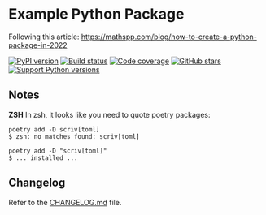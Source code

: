 # Example Python Package

Following this article: https://mathspp.com/blog/how-to-create-a-python-package-in-2022

[![PyPI version][pypi-image]][pypi-url]
[![Build status][build-image]][build-url]
[![Code coverage][coverage-image]][coverage-url]
[![GitHub stars][stars-image]][stars-url]
[![Support Python versions][versions-image]][versions-url]

## Notes

**ZSH**
In zsh, it looks like you need to quote poetry packages:

```
poetry add -D scriv[toml]
$ zsh: no matches found: scriv[toml]
```

```
poetry add -D "scriv[toml]"
$ ... installed ...
```

## Changelog

Refer to the [CHANGELOG.md](CHANGELOG.md) file.


<!-- Badges -->

[pypi-image]: https://img.shields.io/pypi/v/pypy_geoff
[pypi-url]: https://pypi.org/project/pypy_geoff/
[build-image]: https://github.com/geoffdutton/pypy_geoff/actions/workflows/build.yaml/badge.svg
[build-url]: https://github.com/geoffdutton/pypy_geoff/actions/workflows/build.yaml
[coverage-image]: https://codecov.io/gh/geoffdutton/pypy_geoff/branch/main/graph/badge.svg
[coverage-url]: https://codecov.io/gh/geoffdutton/pypy_geoff/
[stars-image]: https://img.shields.io/github/stars/geoffdutton/pypy_geoff
[stars-url]: https://github.com/geoffdutton/pypy_geoff
[versions-image]: https://img.shields.io/pypi/pyversions/pypy_geoff
[versions-url]: https://pypi.org/project/pypy_geoff/
